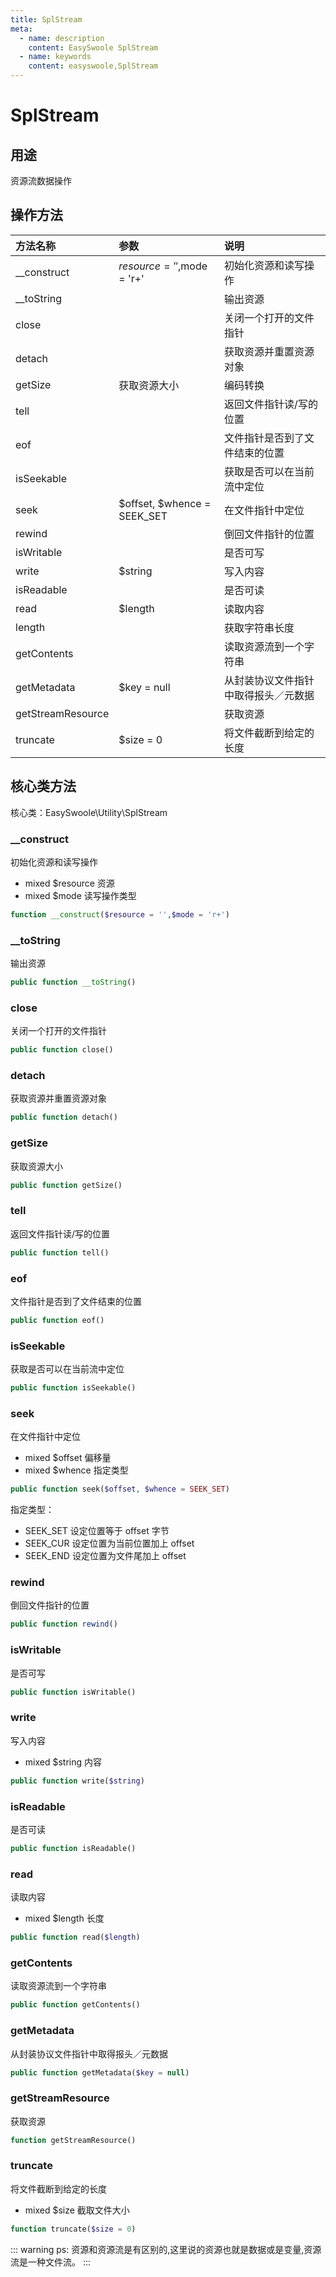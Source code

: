 ```yaml
---
title: SplStream
meta:
  - name: description
    content: EasySwoole SplStream
  - name: keywords
    content: easyswoole,SplStream
---
```

# SplStream

## 用途
资源流数据操作

## 操作方法

| 方法名称           | 参数                                 | 说明                                       |
|:------------------|:-------------------------------------|:-------------------------------------------|
| __construct       | $resource = '',$mode = 'r+'          | 初始化资源和读写操作                         |
| __toString        |                                      | 输出资源                                    |                    
| close             |                                      | 关闭一个打开的文件指针                       |                    
| detach            |                                      | 获取资源并重置资源对象                       |                       
| getSize           | 获取资源大小                          | 编码转换                                    |                       
| tell              |                                      | 返回文件指针读/写的位置                      |                        
| eof               |                                      | 文件指针是否到了文件结束的位置                |                       
| isSeekable        |                                      | 获取是否可以在当前流中定位                    |                       
| seek              | $offset, $whence = SEEK_SET          | 在文件指针中定位                             |                       
| rewind            |                                      | 倒回文件指针的位置                           |                      
| isWritable        |                                      | 是否可写                                    |                       
| write             | $string                              | 写入内容                                    |                       
| isReadable        |                                      | 是否可读                                    |                       
| read              | $length                              | 读取内容                                    |                       
| length            |                                      | 获取字符串长度                              |                       
| getContents       |                                      | 读取资源流到一个字符串                       |                       
| getMetadata       | $key = null                          | 从封装协议文件指针中取得报头／元数据           |                       
| getStreamResource |                                      | 获取资源                                    |                       
| truncate          | $size = 0                            | 将文件截断到给定的长度                        |                                                                               


## 核心类方法

核心类：EasySwoole\Utility\SplStream

### __construct

初始化资源和读写操作

* mixed     $resource       资源
* mixed     $mode           读写操作类型
```php
function __construct($resource = '',$mode = 'r+')
```
### __toString

输出资源
```php
public function __toString()
```
### close

关闭一个打开的文件指针
```php
public function close()
```
### detach

获取资源并重置资源对象
```php
public function detach()
```
### getSize

获取资源大小
```php
public function getSize()
```
### tell

返回文件指针读/写的位置
```php
public function tell()
```
### eof

文件指针是否到了文件结束的位置
```php
public function eof()
```
### isSeekable

获取是否可以在当前流中定位
```php
public function isSeekable()
```
### seek

在文件指针中定位

* mixed     $offset       偏移量
* mixed     $whence       指定类型
```php
public function seek($offset, $whence = SEEK_SET)
```
指定类型：

* SEEK_SET  设定位置等于 offset 字节
* SEEK_CUR  设定位置为当前位置加上 offset
* SEEK_END  设定位置为文件尾加上 offset

### rewind

倒回文件指针的位置
```php
public function rewind()
```
### isWritable

是否可写
```php
public function isWritable()
```
### write

写入内容

* mixed     $string       内容
```php
public function write($string)
```
### isReadable

是否可读
```php
public function isReadable()
```
### read

读取内容

* mixed     $length       长度
```php
public function read($length)
```
### getContents

读取资源流到一个字符串
```php
public function getContents()
```
### getMetadata

从封装协议文件指针中取得报头／元数据
```php
public function getMetadata($key = null)
```
### getStreamResource

获取资源
```php
function getStreamResource()
```
### truncate

将文件截断到给定的长度

* mixed     $size       截取文件大小
```php
function truncate($size = 0)
```

::: warning 
 ps: 资源和资源流是有区别的,这里说的资源也就是数据或是变量,资源流是一种文件流。
:::

